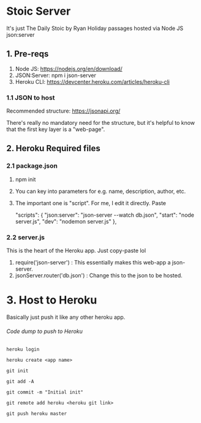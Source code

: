 # Stoic Server

It's just The Daily Stoic by Ryan Holiday passages hosted via Node JS json:server

## 1. Pre-reqs
1. Node JS: https://nodejs.org/en/download/
2. JSON:Server: npm i json-server
3. Heroku CLI: https://devcenter.heroku.com/articles/heroku-cli


### 1.1 JSON to host

Recommended structure: https://jsonapi.org/

There's really no mandatory need for the structure, but it's helpful to know that the first key layer is a "web-page".

## 2. Heroku Required files

### 2.1 package.json

1. npm init
2. You can key into parameters for e.g. name, description, author, etc.
3. The important one is "script". For me, I edit it directly. Paste

	"scripts": {
	"json:server": "json-server --watch db.json",
	"start": "node server.js",
	"dev": "nodemon server.js"
	},

### 2.2 server.js
This is the heart of the Heroku app. Just copy-paste lol

1. require('json-server') : This essentially makes this web-app a json-server.
2. jsonServer.router('db.json') : Change this to the json to be hosted.

# 3. Host to Heroku

Basically just push it like any other heroku app.

###### Code dump to push to Heroku
	heroku login

	heroku create <app name>

	git init

	git add -A

	git commit -m "Initial init"

	git remote add heroku <heroku git link>

	git push heroku master